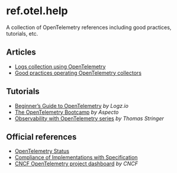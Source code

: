# ref.otel.help

A collection of OpenTelemetry references including good practices, tutorials, etc.

## Articles

* [Logs collection using OpenTelemetry](how-to/logs-collection/)
* [Good practices operating OpenTelemetry collectors](otel-collector-ops/)

## Tutorials

* [Beginner’s Guide to OpenTelemetry](https://logz.io/learn/opentelemetry-guide/#current) _by Logz.io_
* [The OpenTelemetry Bootcamp](https://www.aspecto.io/opentelemetry-bootcamp/) _by Aspecto_
* [Observability with OpenTelemetry series](https://trstringer.com/otel-part1-intro/) _by Thomas Stringer_

## Official references

* [OpenTelemetry Status](https://opentelemetry.io/status/)
* [Compliance of Implementations with Specification](https://github.com/open-telemetry/opentelemetry-specification/blob/main/spec-compliance-matrix.md)
* [CNCF OpenTelemetry project dashboard](https://opentelemetry.devstats.cncf.io/) _by CNCF_

